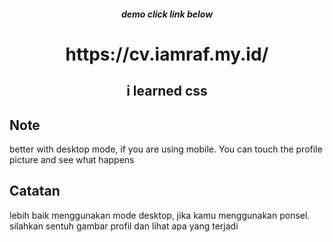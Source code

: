 <p>
<h5 align="center">demo click link below<h5>
<h1 align="center">https://cv.iamraf.my.id/</h1>
<h2 align="center">i learned css<h2>
</p>

## Note
better with desktop mode, if you are using mobile. You can touch the profile picture and see what happens
## Catatan
lebih baik menggunakan mode desktop, jika kamu menggunakan ponsel. silahkan sentuh gambar profil dan lihat apa yang terjadi
